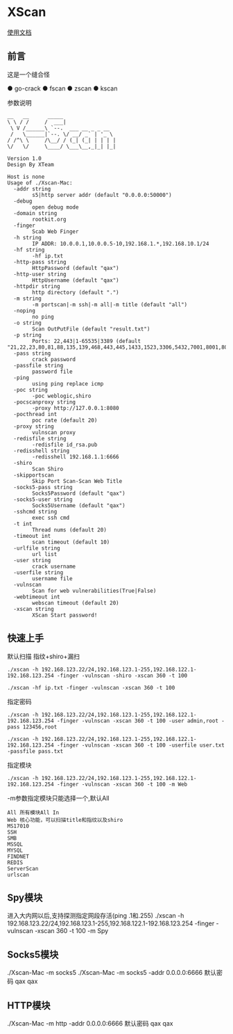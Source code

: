 # XScan

[使用文档](https://www.yuque.com/docs/share/a8a710bb-f2f6-4120-8d17-5fb639a061d8?)
## 前言
这是一个缝合怪

● go-crack
● fscan
● zscan
● kscan

参数说明
```
__   __      _____
\ \ / /     /  ___|
 \ V /______\ `--.  ___ __ _ _ __
 /   \______|`--. \/ __/ _` | '_ \
/ /^\ \     /\__/ / (_| (_| | | | |
\/   \/     \____/ \___\__,_|_| |_|

Version 1.0
Design By XTeam

Host is none
Usage of ./Xscan-Mac:
  -addr string
    	s5|http server addr (default "0.0.0.0:50000")
  -debug
    	open debug mode
  -domain string
    	rootkit.org
  -finger
    	Scab Web Finger
  -h string
    	IP ADDR: 10.0.0.1,10.0.0.5-10,192.168.1.*,192.168.10.1/24
  -hf string
    	-hf ip.txt
  -http-pass string
    	HttpPassword (default "qax")
  -http-user string
    	HttpUsername (default "qax")
  -httpdir string
    	http directory (default ".")
  -m string
    	-m portscan|-m ssh|-m all|-m title (default "all")
  -noping
    	no ping
  -o string
    	Scan OutPutFile (default "result.txt")
  -p string
    	Ports: 22,443|1-65535|3389 (default "21,22,23,80,81,88,135,139,468,443,445,1433,1523,3306,5432,7001,8001,8000,8080,8089,9200,11211,27017,1080,1214,13306,5000,5222,5900,5938,5984,6000,6379,7000,7070,8888,8088,8090,8222,8443,8545,8686,9000,9180,9200,9418,9999,10000,11115,8448,8484,8848,10183,15778,19313,8008,8009,8890,8891")
  -pass string
    	crack password
  -passfile string
    	password file
  -ping
    	using ping replace icmp
  -poc string
    	-poc weblogic,shiro
  -pocscanproxy string
    	-proxy http://127.0.0.1:8080
  -pocthread int
    	poc rate (default 20)
  -proxy string
    	vulnscan proxy
  -redisfile string
    	-redisfile id_rsa.pub
  -redisshell string
    	-redisshell 192.168.1.1:6666
  -shiro
    	Scan Shiro
  -skipportscan
    	Skip Port Scan-Scan Web Title
  -socks5-pass string
    	Socks5Password (default "qax")
  -socks5-user string
    	Socks5Username (default "qax")
  -sshcmd string
    	exec ssh cmd
  -t int
    	Thread nums (default 20)
  -timeout int
    	scan timeout (default 10)
  -urlfile string
    	url list
  -user string
    	crack username
  -userfile string
    	username file
  -vulnscan
    	Scan for web vulnerabilities(True|False)
  -webtimeout int
    	webscan timeout (default 20)
  -xscan string 
  		XScan Start password!
 ```
 
## 快速上手
默认扫描
指纹+shiro+漏扫
```
./xscan -h 192.168.123.22/24,192.168.123.1-255,192.168.122.1-192.168.123.254 -finger -vulnscan -shiro -xscan 360 -t 100
```
```
./xscan -hf ip.txt -finger -vulnscan -xscan 360 -t 100
```
指定密码
```
./xscan -h 192.168.123.22/24,192.168.123.1-255,192.168.122.1-192.168.123.254 -finger -vulnscan -xscan 360 -t 100 -user admin,root -pass 123456,root

./xscan -h 192.168.123.22/24,192.168.123.1-255,192.168.122.1-192.168.123.254 -finger -vulnscan -xscan 360 -t 100 -userfile user.txt -passfile pass.txt
```
指定模块
```
./xscan -h 192.168.123.22/24,192.168.123.1-255,192.168.122.1-192.168.123.254 -finger -vulnscan -xscan 360 -t 100 -m Web
```
-m参数指定模块只能选择一个,默认All
```
All 所有模块All In
Web 核心功能，可以扫描title和指纹以及shiro
MS17010 
SSH
SMB
MSSQL
MYSQL
FINDNET 
REDIS
ServerScan
urlscan 
```
## Spy模块
进入大内网以后,支持探测指定网段存活(ping .1和.255)
./xscan -h 192.168.123.22/24,192.168.123.1-255,192.168.122.1-192.168.123.254 -finger -vulnscan -xscan 360 -t 100 -m Spy

## Socks5模块
./Xscan-Mac -m socks5 ./Xscan-Mac -m socks5 -addr 0.0.0.0:6666 
默认密码 qax qax


## HTTP模块
./Xscan-Mac -m http -addr 0.0.0.0:6666
默认密码 qax qax


